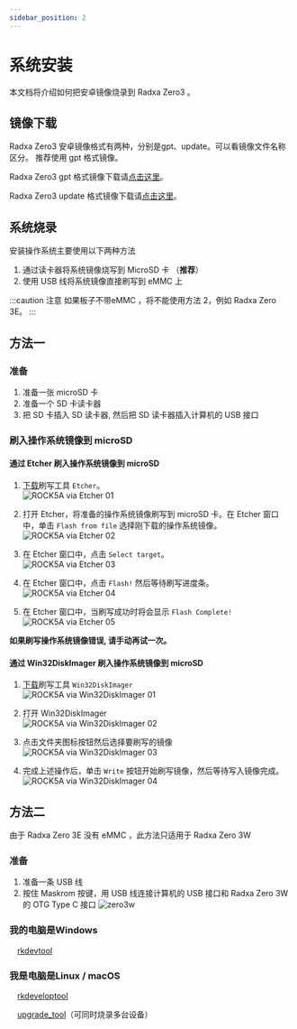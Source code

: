 ```yaml
---
sidebar_position: 2
---
```


# 系统安装

本文档将介绍如何把安卓镜像烧录到 Radxa Zero3 。

## 镜像下载

Radxa Zero3 安卓镜像格式有两种，分别是gpt、update。可以看镜像文件名称区分。
推荐使用 gpt 格式镜像。

Radxa Zero3 gpt 格式镜像下载请[点击这里](https://github.com/radxa/manifests/releases/download/Android11_Radxa_rk12_20231109/Radxa_ZERO_3W_3E_Android11_rkr12_20231109-gpt.zip)。

Radxa Zero3 update 格式镜像下载请[点击这里](https://github.com/radxa/manifests/releases/download/Android11_Radxa_rk12_20231109/Radxa_ZERO_3W_3E_Android11_rkr12_20231109-update.zip)。

## 系统烧录

安装操作系统主要使用以下两种方法

1. 通过读卡器将系统镜像烧写到 MicroSD 卡 （**推荐**）
2. 使用 USB 线将系统镜像直接刷写到 eMMC 上

:::caution 注意
如果板子不带eMMC ，将不能使用方法 2，例如 Radxa Zero 3E。
:::

## 方法一

### 准备

1. 准备一张 microSD 卡
2. 准备一个 SD 卡读卡器
3. 把 SD 卡插入 SD 读卡器, 然后把 SD 读卡器插入计算机的 USB 接口

### 刷入操作系统镜像到 microSD

#### 通过 Etcher 刷入操作系统镜像到 microSD

1. [下载](https://etcher.balena.io/)刷写工具 `Etcher`。  
   ![ROCK5A via Etcher 01](/img/rock5a/rock5a-etcher.webp)

2. 打开 Etcher，将准备的操作系统镜像刷写到 microSD 卡。在 Etcher 窗口中，单击 `Flash from file` 选择刚下载的操作系统镜像。  
   ![ROCK5A via Etcher 02](/img/rock5a/rock5a-etcher-1.webp)

3. 在 Etcher 窗口中，点击 `Select target`。  
   ![ROCK5A via Etcher 03](/img/rock5a/rock5a-etcher-2.webp)

4. 在 Etcher 窗口中，点击 `Flash!` 然后等待刷写进度条。  
   ![ROCK5A via Etcher 04](/img/rock5a/rock5a-etcher-3.webp)

5. 在 Etcher 窗口中，当刷写成功时将会显示 `Flash Complete!`  
   ![ROCK5A via Etcher 05](/img/rock5a/rock5a-etcher-4.webp)

**如果刷写操作系统镜像错误, 请手动再试一次。**

#### 通过 Win32DiskImager 刷入操作系统镜像到 microSD

1. [下载](https://win32diskimager.org/)刷写工具 `Win32DiskImager`  
   ![ROCK5A via Win32DiskImager 01](/img/rock5a/rock5a-win32.webp)

2. 打开 Win32DiskImager  
   ![ROCK5A via Win32DiskImager 02](/img/rock5a/rock5a-win32-1.webp)

3. 点击文件夹图标按钮然后选择要刷写的镜像  
   ![ROCK5A via Win32DiskImager 03](/img/rock5a/rock5a-win32-2.webp)

4. 完成上述操作后，单击 `Write` 按钮开始刷写镜像，然后等待写入镜像完成。  
   ![ROCK5A via Win32DiskImager 04](/img/rock5a/rock5a-win32-3.webp)

## 方法二

由于 Radxa Zero 3E 没有 eMMC ，此方法只适用于 Radxa Zero 3W

### 准备

1. 准备一条 USB 线
2. 按住 Maskrom 按键，用 USB 线连接计算机的 USB 接口和 Radxa Zero 3W 的 OTG Type C 接口
   ![zero3w](img/zero/zero3w/radxa_zero_3w.webp)

### 我的电脑是Windows

&emsp;[rkdevtool](/general-tutorial/rksdk/rkdevtool)

### 我是电脑是Linux / macOS

&emsp;[rkdeveloptool](/general-tutorial/rksdk/rkdeveloptool)

&emsp;[upgrade_tool](general-tutorial/rksdk/upgrade_tool)（可同时烧录多台设备）
